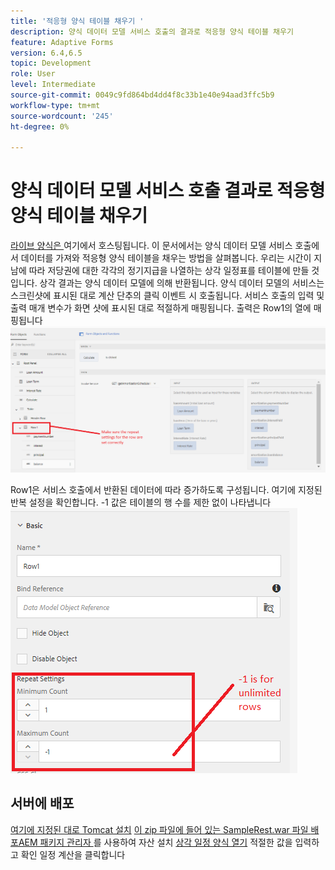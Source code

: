 ```yaml
---
title: '적응형 양식 테이블 채우기 '
description: 양식 데이터 모델 서비스 호출의 결과로 적응형 양식 테이블 채우기
feature: Adaptive Forms
version: 6.4,6.5
topic: Development
role: User
level: Intermediate
source-git-commit: 0049c9fd864bd4dd4f8c33b1e40e94aad3ffc5b9
workflow-type: tm+mt
source-wordcount: '245'
ht-degree: 0%

---
```



# 양식 데이터 모델 서비스 호출 결과로 적응형 양식 테이블 채우기

[라이브 양식은 ](https://forms.enablementadobe.com/content/dam/formsanddocuments/amortization/jcr:content?wcmmode=disabled)
여기에서 호스팅됩니다. 이 문서에서는 양식 데이터 모델 서비스 호출에서 데이터를 가져와 적응형 양식 테이블을 채우는 방법을 살펴봅니다. 우리는 시간이 지남에 따라 저당권에 대한 각각의 정기지급을 나열하는 상각 일정표를 테이블에 만들 것입니다. 상각 결과는 양식 데이터 모델에 의해 반환됩니다. 양식 데이터 모델의 서비스는 스크린샷에 표시된 대로 계산 단추의 클릭 이벤트 시 호출됩니다. 서비스 호출의 입력 및 출력 매개 변수가 화면 샷에 표시된 대로 적절하게 매핑됩니다. 출력은 Row1의 열에 매핑됩니다
![clickevent](assets/amortization.PNG)

Row1은 서비스 호출에서 반환된 데이터에 따라 증가하도록 구성됩니다. 여기에 지정된 반복 설정을 확인합니다. -1 값은 테이블의 행 수를 제한 없이 나타냅니다
![Row1](assets/rowconfiguration.PNG)

## 서버에 배포

[여기에 지정된 대로 Tomcat 설치](/help/forms/ic-print-channel-tutorial/set-up-tomcat.md)
[이 zip 파일에 들어 있는 SampleRest.war 파일 ](https://experienceleague.adobe.com/docs/experience-manager-learn/forms/assets/common-osgi-bundles/sample-rest.zip)
[배포AEM 패키지 관리자 ](assets/amortizationschedule.zip) 를 사용하여 자산 설치
[상각 일정 양식 열기](http://localhost:4502/content/dam/formsanddocuments/amortization/jcr:content?wcmmode=disabled)
적절한 값을 입력하고 확인 일정 계산을 클릭합니다

